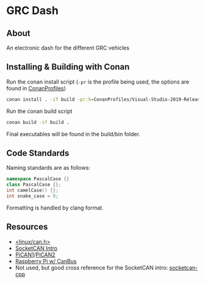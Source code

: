 # GRC Dash

## About

An electronic dash for the different GRC vehicles 

## Installing & Building with Conan
Run the conan install script (`-pr` is the profile being used, the options are found in [ConanProfiles](./ConanProfiles/))
```bash
conan install . -if build -pr:h=ConanProfiles/Visual-Studio-2019-Release -pr:b=ConanProfiles/Visual-Studio-2019-Release --build=missing
```

Run the conan build script
```bash
conan build -if build .
```

Final executables will be found in the build/bin folder.

## Code Standards

Naming standards are as follows:
```C++
namespace PascalCase {}
class PascalCase {};
int camelCase() {};
int snake_case = 0;
```

Formatting is handled by clang format.

## Resources

* [<linux/can.h>](https://github.com/torvalds/linux/blob/master/include/uapi/linux/can.h)
* [SocketCAN Intro](https://copperhilltech.com/what-is-socketcan/)
* [PiCAN1](https://copperhilltech.com/pican-with-gps-gyro-accelerometer-can-bus-board-for-raspberry-pi/)/[PiCAN2](https://copperhilltech.com/pican-2-can-bus-interface-for-raspberry-pi/)
* [Raspberry Pi w/ CanBus](https://www.hackster.io/youness/how-to-connect-raspberry-pi-to-can-bus-b60235)
* Not used, but good cross reference for the SocketCAN intro: [socketcan-cpp](https://github.com/siposcsaba89/socketcan-cpp)